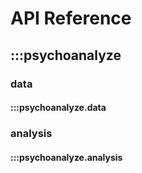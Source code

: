 # API Reference

##  :::psychoanalyze

### data

#### :::psychoanalyze.data

### analysis

#### :::psychoanalyze.analysis
